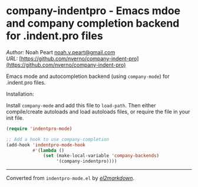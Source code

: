 # company-indentpro - Emacs mdoe and company completion backend for .indent.pro files

*Author:* Noah Peart <noah.v.peart@gmail.com><br>
*URL:* [https://github.com/nverno/company-indent-pro](https://github.com/nverno/company-indent-pro)<br>

Emacs mode and autocompletion backend (using `company-mode`) for .indent.pro files.

Installation:

Install `company-mode` and add this file to `load-path`.  Then either compile/create autoloads and load autoloads files, or require the file in your init file.

```lisp
(require 'indentpro-mode)

;; Add a hook to use company-completion
(add-hook 'indentpro-mode-hook
          #'(lambda ()
              (set (make-local-variable 'company-backends)
                   '(company-indentpro))))
```


---
Converted from `indentpro-mode.el` by [*el2markdown*](https://github.com/Lindydancer/el2markdown).
